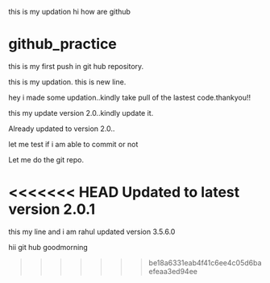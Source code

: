 

this is my updation
hi how are github

# github_practice


this is my first push in git hub repository.



this is my updation.
this is new line.


hey i made some updation..kindly take pull of the lastest code.thankyou!!


this my update version 2.0..kindly update it.

Already updated to version 2.0..


let me test if i am able to commit or not

Let me do the git repo.

<<<<<<< HEAD
Updated to latest version 2.0.1
=======
this my line and i am rahul
updated version 3.5.6.0

hii git hub goodmorning
>>>>>>> be18a6331eab4f41c6ee4c05d6baefeaa3ed94ee

